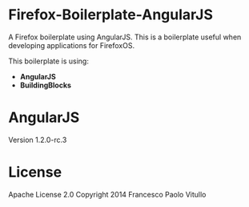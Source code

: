 Firefox-Boilerplate-AngularJS
=============================

A Firefox boilerplate using AngularJS. This is a boilerplate useful when developing applications for FirefoxOS.

This boilerplate is using:
<ul>
<li><strong>AngularJS</strong></li>
<li><strong>BuildingBlocks</strong></li>
</ul>

<h1>AngularJS</h1>
Version 1.2.0-rc.3

<h1>License</h1>
Apache License 2.0
Copyright 2014 Francesco Paolo Vitullo


